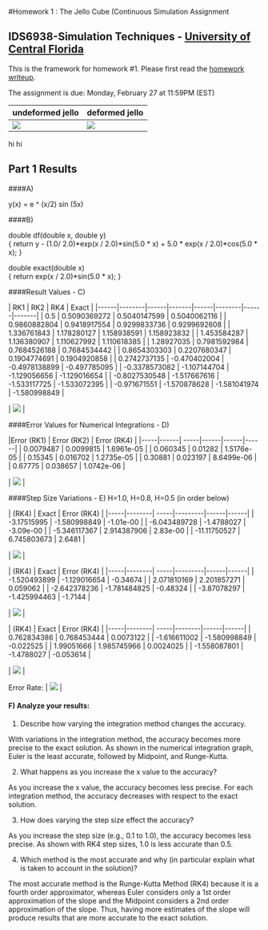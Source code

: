 #Homework 1 : The Jello Cube (Continuous Simulation Assignment
## IDS6938-Simulation Techniques - [University of Central Florida](http://www.ist.ucf.edu/grad/)


This is the framework for homework #1. Please first read the [homework writeup](HomeWork%231.pdf).

The assignment is due: Monday, February 27 at 11:59PM (EST)

| undeformed jello  | deformed jello |
| ------------- | ------------- |
| ![](images/undeformed3.png?raw=true)  | ![](images/deformed3.png?raw=true) |

hi hi

Part 1 Results
---
####A)

y(x) = e ^ (x/2) sin (5x)

####B)

double df(double x, double y)            
{
    return y - (1.0/ 2.0)*exp(x / 2.0)*sin(5.0 * x) + 5.0 * exp(x / 2.0)*cos(5.0 * x);
}

double exact(double x)            
{
    return exp(x / 2.0)*sin(5.0 * x);
}


####Result Values - C)

| RK1           | RK2          | RK4           | Exact        |
|------|--------|------|-------|------|--------|------|-------|
| 0.5           | 0.5090369272 | 0.5040147599  | 0.5040062116 |
| 0.9860882804  | 0.9418917554 | 0.9299833736  | 0.9299692608 |
| 1.336761843	| 1.178280127  | 1.158938591   | 1.158923832  |
| 1.453584287   | 1.136380907  | 1.110627992   | 1.110618385  |
| 1.28927035    | 0.7981592984 | 0.7684526188  | 0.7684534442 |
| 0.8654303303  | 0.2207680347 | 0.1904774691  | 0.1904920858 |
| 0.2742737135  | -0.470402004 | -0.4978138899 | -0.497785095 |
| -0.3378573082 | -1.107144704 | -1.129056656  | -1.129016654 |
| -0.8027530548 | -1.517667616 | -1.533117725  | -1.533072395 |
| -0.971671551  | -1.570878628 | -1.581041974  | -1.580998849 |


| ![](images/NIPart1C.jpg?raw=true)  | 



####Error Values for Numerical Integrations - D)

|Error (RK1) | Error (RK2) | Error (RK4) |
|-----|------| -----|------|------|------|
| 0.0079487  |  0.0099815  |  1.6961e-05 |
| 0.060345   |  0.01282    |  1.5176e-05 |
| 0.15345    |  0.016702   |  1.2735e-05 |
| 0.30881    |  0.023197   |  8.6499e-06 |
| 0.67775    |  0.038657   |  1.0742e-06 |


| ![](images/ErrorValueNIs.jpg?raw=true) |


####Step Size Variations - E) H=1.0, H=0.8, H=0.5 (in order below)

| (RK4)        | Exact          | Error (RK4) |
|-----|--------| -----|---------|------|------|
| -3.17515995  |  -1.580998849  |  -1.01e-00  |
| -6.043489728 |  -1.4788027    |  -3.09e-00  |
| -5.346117367 |  2.914387906   |  2.83e-00   |
| -11.11750527 |  6.745803673   |  2.6481     |

| ![](images/ValueH1.jpg?raw=true) |


| (RK4)        | Exact          | Error (RK4) |
|-----|--------| -----|---------|------|------|
| -1.520493899 |  -1.129016654  |  -0.34674   |
| 2.071810169  |  2.201857271   |  0.059062   |
| -2.642378236 |  -1.781484825  |  -0.48324   |
| -3.87078297  |  -1.425994463  |  -1.7144    |

| ![](images/ValueH8.jpg?raw=true) |


| (RK4)        | Exact         | Error (RK4) |
|-----|--------| -----|--------|------|------|
| 0.762834386  |  0.768453444  | 0.0073122   |
| -1.616611002 |  -1.580998849 | -0.022525   |
| 1.99051666   |  1.985745966  | 0.0024025   |
| -1.558087801 |  -1.4788027   | -0.053614   |

| ![](images/ValueH5.jpg?raw=true) |


Error Rate:
| ![](images/ErrorRateRK4s.jpg?raw=true) |


#### F) Analyze your results: 

1) Describe how varying the integration method changes the accuracy.

With variations in the integration method, the accuracy becomes more precise to the exact solution. As shown in the numerical integration graph, Euler is the least accurate, followed by Midpoint, and Runge-Kutta. 


2) What happens as you increase the x value to the accuracy?

As you increase the x value, the accuracy becomes less precise. For each integration method, the accuracy decreases with respect to the exact solution.

3) How does varying the step size effect the accuracy?

As you increase the step size (e.g., 0.1 to 1.0), the accuracy becomes less precise. As shown with RK4 step sizes, 1.0 is less accurate than 0.5.

4) Which method is the most accurate and why (in particular explain what is taken to account in the solution)?

The most accurate method is the Runge-Kutta Method (RK4) because it is a fourth order approximator, whereas Euler considers only a 1st order approximation of the slope and the Midpoint considers a 2nd order approximation of the slope. Thus, having more estimates of the slope will produce results that are more accurate to the exact solution.

